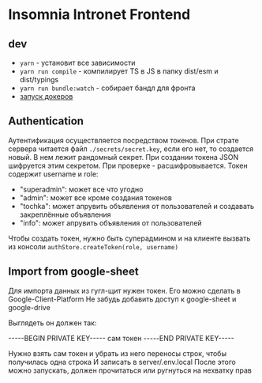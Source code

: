 # Insomnia Intronet Frontend

## dev

* `yarn` - установит все зависимости
* `yarn run compile` - компилирует TS в JS в папку dist/esm и dist/typings
* `yarn run bundle:watch` - собирает бандл для фронта
* [запуск докеров](./.deploy/local/readme.md)


## Authentication

Аутентификация осуществляется посредством токенов. При страте сервера читается файл `./secrets/secret.key`, если его нет, то создается новый.
В нем лежит рандомный секрет. При создании токена JSON шифруется этим секретом. При проверке - расшифровывается.
Токен содержит username и role: 
* "superadmin": может все что угодно
* "admin": может все кроме создания токенов
* "tochka": может апрувить объявления от пользователей и создавать закреплённые объявления
* "info": может апрувить объявления от пользователей

Чтобы создать токен, нужно быть суперадмином и на клиенте вызвать из консоли `authStore.createToken(role, username)` 

## Import from google-sheet

Для импорта данных из гугл-щит нужен токен. Его можно сделать в Google-Client-Platform
Не забудь добавить доступ к google-sheet и google-drive

Выглядеть он должен так:

-----BEGIN PRIVATE KEY-----
сам токен
-----END PRIVATE KEY-----

Нужно взять сам токен и убрать из него переносы строк, чтобы получилась одна строка
И записать в server/.env.local
После этого можно запускать, должен прочитаться или ругнуться на нехватку прав
